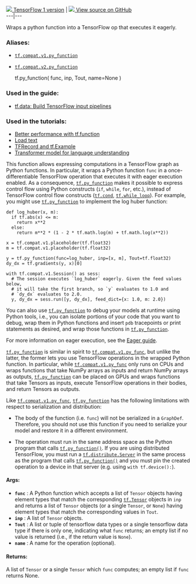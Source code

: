 [ ![](https://tensorflow.google.cn/images/tf_logo_32px.png) TensorFlow 1
version](/versions/r1.15/api_docs/python/tf/py_function) |  [
![](https://tensorflow.google.cn/images/GitHub-Mark-32px.png) View source on
GitHub
](https://github.com/tensorflow/tensorflow/blob/r2.0/tensorflow/python/ops/script_ops.py#L327-L407)  
---|---  
  
Wraps a python function into a TensorFlow op that executes it eagerly.

### Aliases:

  * [`tf.compat.v1.py_function`](/api_docs/python/tf/py_function)
  * [`tf.compat.v2.py_function`](/api_docs/python/tf/py_function)

    
    
    tf.py_function(
        func,
        inp,
        Tout,
        name=None
    )
    

### Used in the guide:

  * [tf.data: Build TensorFlow input pipelines](https://tensorflow.google.cn/guide/data)

### Used in the tutorials:

  * [Better performance with tf.function](https://tensorflow.google.cn/tutorials/customization/performance)
  * [Load text](https://tensorflow.google.cn/tutorials/load_data/text)
  * [TFRecord and tf.Example](https://tensorflow.google.cn/tutorials/load_data/tfrecord)
  * [Transformer model for language understanding](https://tensorflow.google.cn/tutorials/text/transformer)

This function allows expressing computations in a TensorFlow graph as Python
functions. In particular, it wraps a Python function `func` in a once-
differentiable TensorFlow operation that executes it with eager execution
enabled. As a consequence,
[`tf.py_function`](https://tensorflow.google.cn/api_docs/python/tf/py_function)
makes it possible to express control flow using Python constructs (`if`,
`while`, `for`, etc.), instead of TensorFlow control flow constructs
([`tf.cond`](https://tensorflow.google.cn/api_docs/python/tf/cond),
[`tf.while_loop`](https://tensorflow.google.cn/api_docs/python/tf/while_loop)).
For example, you might use
[`tf.py_function`](https://tensorflow.google.cn/api_docs/python/tf/py_function)
to implement the log huber function:

    
    
    def log_huber(x, m):
      if tf.abs(x) <= m:
        return x**2
      else:
        return m**2 * (1 - 2 * tf.math.log(m) + tf.math.log(x**2))
    
    x = tf.compat.v1.placeholder(tf.float32)
    m = tf.compat.v1.placeholder(tf.float32)
    
    y = tf.py_function(func=log_huber, inp=[x, m], Tout=tf.float32)
    dy_dx = tf.gradients(y, x)[0]
    
    with tf.compat.v1.Session() as sess:
      # The session executes `log_huber` eagerly. Given the feed values below,
      # it will take the first branch, so `y` evaluates to 1.0 and
      # `dy_dx` evaluates to 2.0.
      y, dy_dx = sess.run([y, dy_dx], feed_dict={x: 1.0, m: 2.0})
    

You can also use
[`tf.py_function`](https://tensorflow.google.cn/api_docs/python/tf/py_function)
to debug your models at runtime using Python tools, i.e., you can isolate
portions of your code that you want to debug, wrap them in Python functions
and insert `pdb` tracepoints or print statements as desired, and wrap those
functions in
[`tf.py_function`](https://tensorflow.google.cn/api_docs/python/tf/py_function).

For more information on eager execution, see the [Eager
guide](https://tensorflow.org/guide/eager).

[`tf.py_function`](https://tensorflow.google.cn/api_docs/python/tf/py_function)
is similar in spirit to
[`tf.compat.v1.py_func`](https://tensorflow.google.cn/api_docs/python/tf/compat/v1/py_func),
but unlike the latter, the former lets you use TensorFlow operations in the
wrapped Python function. In particular, while
[`tf.compat.v1.py_func`](https://tensorflow.google.cn/api_docs/python/tf/compat/v1/py_func)
only runs on CPUs and wraps functions that take NumPy arrays as inputs and
return NumPy arrays as outputs,
[`tf.py_function`](https://tensorflow.google.cn/api_docs/python/tf/py_function)
can be placed on GPUs and wraps functions that take Tensors as inputs, execute
TensorFlow operations in their bodies, and return Tensors as outputs.

Like
[`tf.compat.v1.py_func`](https://tensorflow.google.cn/api_docs/python/tf/compat/v1/py_func),
[`tf.py_function`](https://tensorflow.google.cn/api_docs/python/tf/py_function)
has the following limitations with respect to serialization and distribution:

  * The body of the function (i.e. `func`) will not be serialized in a `GraphDef`. Therefore, you should not use this function if you need to serialize your model and restore it in a different environment.

  * The operation must run in the same address space as the Python program that calls [`tf.py_function()`](https://tensorflow.google.cn/api_docs/python/tf/py_function). If you are using distributed TensorFlow, you must run a [`tf.distribute.Server`](https://tensorflow.google.cn/api_docs/python/tf/distribute/Server) in the same process as the program that calls [`tf.py_function()`](https://tensorflow.google.cn/api_docs/python/tf/py_function) and you must pin the created operation to a device in that server (e.g. using `with tf.device():`).

#### Args:

  * **`func`** : A Python function which accepts a list of `Tensor` objects having element types that match the corresponding [`tf.Tensor`](https://tensorflow.google.cn/api_docs/python/tf/Tensor) objects in `inp` and returns a list of `Tensor` objects (or a single `Tensor`, or `None`) having element types that match the corresponding values in `Tout`.
  * **`inp`** : A list of `Tensor` objects.
  * **`Tout`** : A list or tuple of tensorflow data types or a single tensorflow data type if there is only one, indicating what `func` returns; an empty list if no value is returned (i.e., if the return value is `None`).
  * **`name`** : A name for the operation (optional).

#### Returns:

A list of `Tensor` or a single `Tensor` which `func` computes; an empty list
if `func` returns None.

